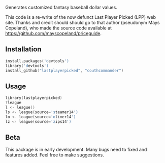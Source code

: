 Generates customized fantasy baseball dollar values.

This code is a re-write of the now defunct Last Player Picked (LPP) web site.
Thanks and credit should should go to that author (pseudonym Mays Copeland),
who made the source code available at https://github.com/mayscopeland/priceguide.

## Installation

```s
install.packages('devtools')
library('devtools')
install_github("lastplayerpicked", "couthcommander")
```

## Usage

```s
library(lastplayerpicked)
?league
l <- league()
ls <- league(source='steamer14')
lo <- league(source='oliver14')
lz <- league(source='zips14')
```

## Beta

This package is in early development.  Many bugs need to fixed and features added.  Feel free to make suggestions.
